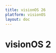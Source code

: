 ```yaml
---
title: visionOS 26
platform: visionOS
layout: doc
---
```


# visionOS 2

<LatestFeatures 
  title="visionOS 26" 
  platform="visionOS"
  dataPath="/v2/visionos_data_feed.json"
  linksData="/v1/essential_links.json"
/>

<SecurityInfo 
  title="visionOS 26" 
  platform="visionOS" 
  dataPath="/v2/visionos_data_feed.json" 
/>
